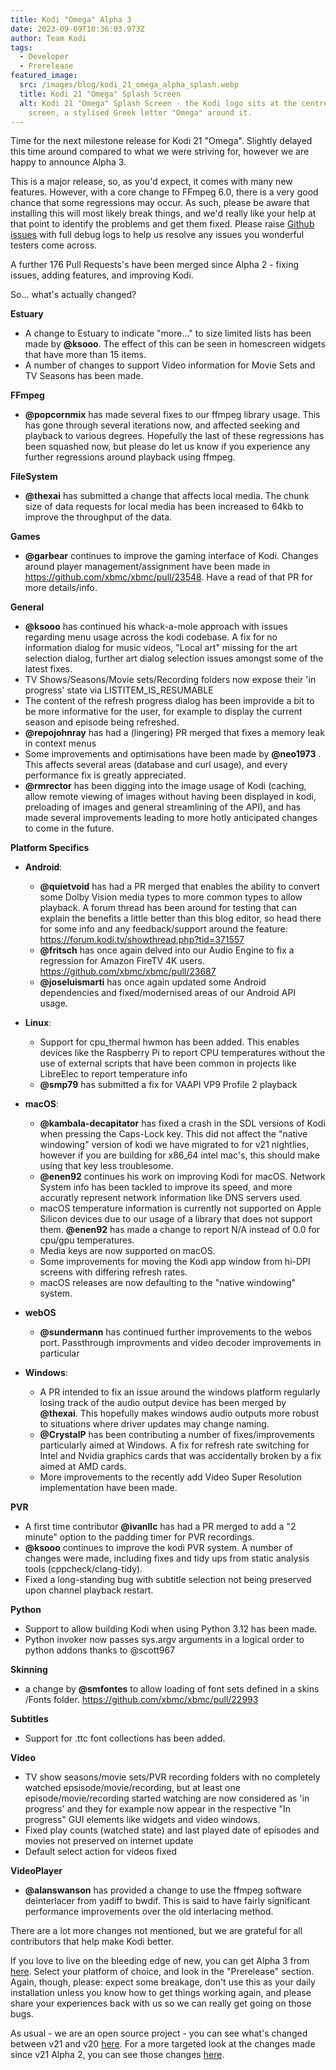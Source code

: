 ```yaml
---
title: Kodi "Omega" Alpha 3
date: 2023-09-09T10:36:03.973Z
author: Team Kodi
tags:
  - Developer
  - Prerelease
featured_image:
  src: /images/blog/kodi_21_omega_alpha_splash.webp
  title: Kodi 21 "Omega" Splash Screen
  alt: Kodi 21 "Omega" Splash Screen - the Kodi logo sits at the centre of a black
    screen, a stylised Greek letter "Omega" around it.
---
```

Time for the next milestone release for Kodi 21 "Omega". Slightly delayed this time around compared to what we were striving for, however we are happy to announce Alpha 3.

This is a major release, so, as you'd expect, it comes with many new features. However, with a core change to FFmpeg 6.0, there is a very good chance that some regressions may occur.  As such, please be aware that installing this will most likely break things, and we'd really like your help at that point to identify the problems and get them fixed. Please raise [Github issues](https://github.com/xbmc/xbmc/issues) with full debug logs to help us resolve any issues you wonderful testers come across.

A further 176 Pull Requests's have been merged since Alpha 2 - fixing issues, adding features, and improving Kodi.

So... what's actually changed?

**Estuary**

* A change to Estuary to indicate "more..." to size limited lists has been made by **@ksooo**. The effect of this can be seen in homescreen widgets that have more than 15 items.
* A number of changes to support Video information for Movie Sets and TV Seasons has been made.

**FFmpeg**

* **@popcornmix** has made several fixes to our ffmpeg library usage. This has gone through several iterations now, and affected seeking and playback to various degrees. Hopefully the last of these regressions has been squashed now, but please do let us know if you experience any further regressions around playback using ffmpeg.

**FileSystem**

* **@thexai** has submitted a change that affects local media. The chunk size of data requests for local media has been increased to 64kb to improve the throughput of the data.

**Games**

* **@garbear** continues to improve the gaming interface of Kodi. Changes around player management/assignment have been made in https://github.com/xbmc/xbmc/pull/23548. Have a read of that PR for more details/info.

**General**

* **@ksooo** has continued his whack-a-mole approach with issues regarding menu usage across the kodi codebase.  A fix for no information dialog for music videos, "Local art" missing for the art selection dialog, further art dialog selection issues amongst some of the latest fixes.
* TV Shows/Seasons/Movie sets/Recording folders now expose their 'in progress' state via LISTITEM_IS_RESUMABLE
* The content of the refresh progress dialog has been improvide a bit to be more informative for the user, for example to display the current season and episode being refreshed.
* **@repojohnray** has had a (lingering) PR merged that fixes a memory leak in context menus
* Some improvements and optimisations have been made by **@neo1973** . This affects several areas (database and curl usage), and every performance fix is greatly appreciated.
* **@rmrector** has been digging into the image usage of Kodi (caching, allow remote viewing of images without having been displayed in kodi, preloading of images and general streamlining of the API), and has made several improvements leading to more hotly anticipated changes to come in the future.

**Platform Specifics**

* **Android**:

  * **@quietvoid** has had a PR merged that enables the ability to convert some Dolby Vision media types to more common types to allow playback. A forum thread has been around for testing that can explain the benefits a little better than this blog editor, so head there for some info and any feedback/support around the feature: https://forum.kodi.tv/showthread.php?tid=371557
  * **@fritsch** has once again delved into our Audio Engine to fix a regression for Amazon FireTV 4K users. https://github.com/xbmc/xbmc/pull/23687
  * **@joseluismarti** has once again updated some Android dependencies and fixed/modernised areas of our Android API usage.
* **Linux**:

  * Support for cpu_thermal hwmon has been added. This enables devices like the Raspberry Pi to report CPU temperatures without the use of external scripts that have been common in projects like LibreElec to report temperature info
  * **@smp79** has submitted a fix for VAAPI VP9 Profile 2 playback
* **macOS**:

  * **@kambala-decapitator** has fixed a crash in the SDL versions of Kodi when pressing the Caps-Lock key. This did not affect the "native windowing" version of kodi we have migrated to for v21 nightlies, however if you are building for x86_64 intel mac's, this should make using that key less troublesome. 
  * **@enen92** continues his work on improving Kodi for macOS. Network System info has been tackled to improve its speed, and more accuratly represent network information like DNS servers used.
  * macOS temperature information is currently not supported on Apple Silicon devices due to our usage of a library that does not support them. **@enen92** has made a change to report N/A instead of 0.0 for cpu/gpu temperatures.
  * Media keys are now supported on macOS.
  * Some improvements for moving the Kodi app window from hi-DPI screens with differing refresh rates.
  * macOS releases are now defaulting to the "native windowing" system.
* **webOS**

  * **@sundermann** has continued further improvements to the webos port. Passthrough improvments and video decoder improvements in particular
* **Windows**:

  * A PR intended to fix an issue around the windows platform regularly losing track of the audio output device has been merged by **@thexai**. This hopefully makes windows audio outputs more robust to situations where driver updates may change naming.
  * **@CrystalP** has been contributing a number of fixes/improvements particularly aimed at Windows. A fix for refresh rate switching for Intel and Nvidia graphics cards that was accidentally broken by a fix aimed at AMD cards.
  * More improvements to the recently add Video Super Resolution implementation have been made.

**PVR**

* A first time contributor **@ivanllc** has had a PR merged to add a "2 minute" option to the padding timer for PVR recordings.
* **@ksooo** continues to improve the kodi PVR system. A number of changes were made, including fixes and tidy ups from static analysis tools (cppcheck/clang-tidy).
* Fixed a long-standing bug with subtitle selection not being preserved upon channel playback restart.

**Python**

* Support to allow building Kodi when using Python 3.12 has been made. 
* Python invoker now passes sys.argv arguments in a logical order to python addons thanks to @scott967 

**Skinning**

* a change by **@smfontes** to allow loading of font sets defined in a skins /Fonts folder. https://github.com/xbmc/xbmc/pull/22993

**Subtitles**

* Support for .ttc font collections has been added.

**Video**

* TV show seasons/movie sets/PVR recording folders with no completely watched epsisode/movie/recording, but at least one episode/movie/recording started watching are now considered as 'in progress' and they for example now appear in the respective "In progress" GUI elements like widgets and video windows.
* Fixed play counts (watched state) and last played date of episodes and movies not preserved on internet update
* Default select action for videos fixed

**VideoPlayer**

* **@alanswanson** has provided a change to use the ffmpeg software deinterlacer from yadiff to bwdif. This is said to have fairly significant performance improvements over the old interlacing method.

There are a lot more changes not mentioned, but we are grateful for all contributors that help make Kodi better.

If you love to live on the bleeding edge of new, you can get Alpha 3 from [here](https://kodi.tv/download). Select your platform of choice, and look in the "Prerelease" section. Again, though, please: expect some breakage, don't use this as your daily installation unless you know how to get things working again, and please share your experiences back with us so we can really get going on those bugs.

As usual - we are an open source project - you can see what's changed between v21 and v20 [here](https://github.com/xbmc/xbmc/compare/Nexus...xbmc:21.0a3-Omega).
For a more targeted look at the changes made since v21 Alpha 2, you can see those changes [here](https://github.com/xbmc/xbmc/compare/21.0a2-Omega...21.0a3-Omega).